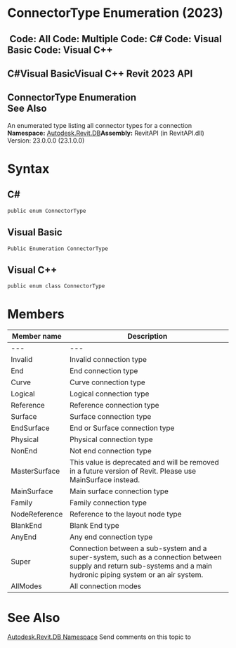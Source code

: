 # ConnectorType Enumeration (2023)

﻿
 Code: All Code: Multiple Code: C# Code: Visual Basic Code: Visual C++   
---  
C#Visual BasicVisual C++
Revit 2023 API  
---  
ConnectorType Enumeration  
See Also  
---  
An enumerated type listing all connector types for a connection 
**Namespace:** [Autodesk.Revit.DB](87546ba7-461b-c646-cbb1-2cb8f5bff8b2.md "Autodesk.Revit.DB Namespace")**Assembly:** RevitAPI (in RevitAPI.dll) Version: 23.0.0.0 (23.1.0.0)
# Syntax
C#  
---  
```text
public enum ConnectorType
```
  
Visual Basic  
---  
```text
Public Enumeration ConnectorType
```
  
Visual C++  
---  
```text
public enum class ConnectorType
```
  
# Members
| Member name | Description |
| --- | --- |
| --- | --- |
| Invalid | Invalid connection type |
| End | End connection type |
| Curve | Curve connection type |
| Logical | Logical connection type |
| Reference | Reference connection type |
| Surface | Surface connection type |
| EndSurface | End or Surface connection type |
| Physical | Physical connection type |
| NonEnd | Not end connection type |
| MasterSurface | This value is deprecated and will be removed in a future version of Revit. Please use MainSurface instead. |
| MainSurface | Main surface connection type |
| Family | Family connection type |
| NodeReference | Reference to the layout node type |
| BlankEnd | Blank End type |
| AnyEnd | Any end connection type |
| Super | Connection between a sub-system and a super-system, such as a connection between supply and return sub-systems and a main hydronic piping system or an air system. |
| AllModes | All connection modes |

# See Also
[Autodesk.Revit.DB Namespace](87546ba7-461b-c646-cbb1-2cb8f5bff8b2.md "Autodesk.Revit.DB Namespace")
Send comments on this topic to 